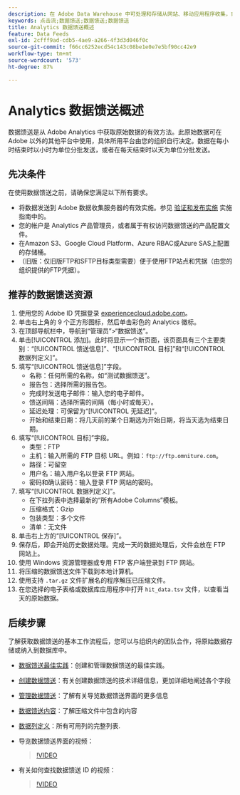 ```yaml
---
description: 在 Adobe Data Warehouse 中可处理和存储从网站、移动应用程序收集，或使用 Web 服务 API 或数据源上载的数据。该原始点击流数据形成 Adobe Analytics 使用的数据集。
keywords: 点击流;数据馈送;数据馈送;数据馈送
title: Analytics 数据馈送概述
feature: Data Feeds
exl-id: 2cfff9ad-cdb5-4ae9-a266-4f3d3d046f0c
source-git-commit: f66cc6252ecd54c143c08be1e0e7e5bf90cc42e9
workflow-type: tm+mt
source-wordcount: '573'
ht-degree: 87%

---
```


# Analytics 数据馈送概述

数据馈送是从 Adobe Analytics 中获取原始数据的有效方法。此原始数据可在 Adobe 以外的其他平台中使用，具体所用平台由您的组织自行决定。数据在每小时结束时以小时为单位分批发送，或者在每天结束时以天为单位分批发送。

## 先决条件

在使用数据馈送之前，请确保您满足以下所有要求。

* 将数据发送到 Adobe 数据收集服务器的有效实施。参见 [验证和发布实施](/help/implement/launch/validate-publish-prod.md) 实施指南中的。
* 您的帐户是 Analytics 产品管理员，或者属于有权访问数据馈送的产品配置文件。
* 在Amazon S3、Google Cloud Platform、Azure RBAC或Azure SAS上配置的存储桶。
* （旧版：仅旧版FTP和SFTP目标类型需要）便于使用FTP站点和凭据（由您的组织提供的FTP凭据）。

## 推荐的数据馈送资源

1. 使用您的 Adobe ID 凭据登录 [experiencecloud.adobe.com](https://experiencecloud.adobe.com)。
2. 单击右上角的 9 个正方形图标，然后单击彩色的 Analytics 徽标。
3. 在顶部导航栏中，导航到“管理员”>“数据馈送”。
4. 单击[!UICONTROL 添加]。此时将显示一个新页面，该页面具有三个主要类别：“[!UICONTROL 馈送信息]”、“[!UICONTROL 目标]”和“[!UICONTROL 数据列定义]”。
5. 填写“[!UICONTROL 馈送信息]”字段。
   * 名称：任何所需的名称，如“测试数据馈送”。
   * 报告包：选择所需的报告包。
   * 完成时发送电子邮件：输入您的电子邮件。
   * 馈送间隔：选择所需的间隔（每小时或每天）。
   * 延迟处理：可保留为“[!UICONTROL 无延迟]”。
   * 开始和结束日期：将几天前的某个日期选为开始日期，将当天选为结束日期。
6. 填写“[!UICONTROL 目标]”字段。
   * 类型：FTP
   * 主机：输入所需的 FTP 目标 URL。例如：`ftp://ftp.omniture.com`。
   * 路径：可留空
   * 用户名：输入用户名以登录 FTP 网站。
   * 密码和确认密码：输入登录 FTP 网站的密码。
7. 填写“[!UICONTROL 数据列定义]”。
   * 在下拉列表中选择最新的“所有Adobe Columns”模板。
   * 压缩格式：Gzip
   * 包装类型：多个文件
   * 清单：无文件
8. 单击右上方的“[!UICONTROL 保存]”。
9. 保存后，即会开始历史数据处理。完成一天的数据处理后，文件会放在 FTP 网站上。
10. 使用 Windows 资源管理器或专用 FTP 客户端登录到 FTP 网站。
11. 将压缩的数据馈送文件下载到本地计算机。
12. 使用支持 `.tar.gz` 文件扩展名的程序解压已压缩文件。
13. 在您选择的电子表格或数据库应用程序中打开 `hit_data.tsv` 文件，以查看当天的原始数据。

## 后续步骤

了解获取数据馈送的基本工作流程后，您可以与组织内的团队合作，将原始数据存储或纳入到数据库中。

* [数据馈送最佳实践](/help/export/analytics-data-feed/data-feeds-best-practices.md)：创建和管理数据馈送的最佳实践。
* [创建数据馈送](create-feed.md)：有关创建数据馈送的技术详细信息，更加详细地阐述各个字段
* [管理数据馈送](df-manage-feeds.md)：了解有关导览数据馈送界面的更多信息
* [数据馈送内容](c-df-contents/datafeeds-contents.md)：了解压缩文件中包含的内容 <!-- Is this still the output users can download from the destination? I aske Jun. -->
* [数据列定义](c-df-contents/datafeeds-reference.md)：所有可用列的完整列表.
* 导览数据馈送界面的视频：

  >[!VIDEO](https://video.tv.adobe.com/v/25452/?quality=12)

* 有关如何查找数据馈送 ID 的视频：

  >[!VIDEO](https://video.tv.adobe.com/v/335747/?quality=12)